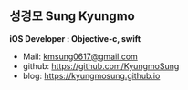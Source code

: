 성경모 Sung Kyungmo
-
**iOS Developer : Objective-c, swift**  
- Mail: <kmsung0617@gmail.com>  
- github: https://github.com/KyungmoSung  
- blog: https://kyungmosung.github.io
 <br /> <br />
 
